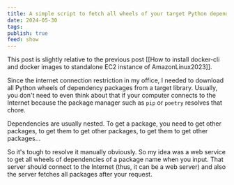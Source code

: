```yaml
---
title: A simple script to fetch all wheels of your target Python dependency packages to transfer to the S3 bucket
date: 2024-05-30
tags: 
publish: true
feed: show
---
```

This post is slightly relative to the previous post [[How to install docker-cli and docker images to standalone EC2 instance of AmazonLinux2023]].

Since the internet connection restriction in my office, I needed to download all Python wheels of dependency packages from a target library. Usually, you don't need to even think about that if your computer connects to the Internet because the package manager such as `pip` or `poetry` resolves that chore. 

Dependencies are usually nested. To get a package, you need to get other packages, to get them to get other packages, to get them to get other packages...

So it's tough to resolve it manually obviously. So my idea was a web service to get all wheels of dependencies of a package name when you input.
That server should connect to the Internet (thus, it can be a web server) and also the server fetches all packages after your request.
